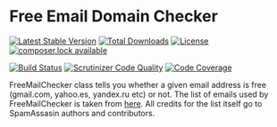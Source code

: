 Free Email Domain Checker
=========================

[![Latest Stable Version](https://poser.pugx.org/salaros/free-mailchecker/version)](https://packagist.org/packages/salaros/free-mailchecker)
[![Total Downloads](https://poser.pugx.org/salaros/free-mailchecker/downloads)](https://packagist.org/packages/salaros/free-mailchecker)
[![License](https://poser.pugx.org/salaros/free-mailchecker/license)](https://packagist.org/packages/salaros/free-mailchecker)
[![composer.lock available](https://poser.pugx.org/salaros/free-mailchecker/composerlock)](https://packagist.org/packages/salaros/free-mailchecker)

[![Build Status](https://scrutinizer-ci.com/g/salaros/free-mailchecker/badges/build.png?b=master)](https://scrutinizer-ci.com/g/salaros/free-mailchecker/build-status/master)
[![Scrutinizer Code Quality](https://scrutinizer-ci.com/g/salaros/free-mailchecker/badges/quality-score.png?b=master)](https://scrutinizer-ci.com/g/salaros/free-mailchecker/?branch=master)
[![Code Coverage](https://scrutinizer-ci.com/g/salaros/free-mailchecker/badges/coverage.png?b=master)](https://scrutinizer-ci.com/g/salaros/free-mailchecker/?branch=master)

FreeMailChecker class tells you whether a given email address is free (gmail.com, yahoo.es, yandex.ru etc) or not.
The list of emails used by FreeMailChecker is taken from [here](http://svn.apache.org/repos/asf/spamassassin/trunk/rules/20_freemail_domains.cf).
All credits for the list itself go to SpamAssasin authors and contributors.
